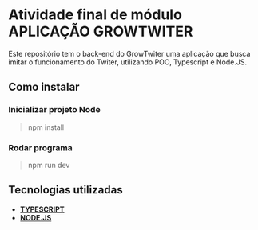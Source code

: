 # Atividade final de módulo APLICAÇÃO GROWTWITER

 Este repositório tem o back-end do GrowTwiter uma aplicação que busca imitar o funcionamento do Twiter, utilizando POO, Typescript e Node.JS.

## Como instalar

### Inicializar projeto Node

> npm install

### Rodar programa

> npm run dev

## Tecnologias utilizadas

* **[TYPESCRIPT](https://www.markdownguide.org/)**
* **[NODE.JS](https://nodejs.org/en)**
